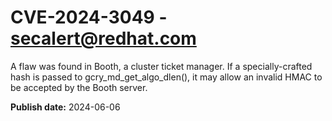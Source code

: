 # CVE-2024-3049 - secalert@redhat.com

A flaw was found in Booth, a cluster ticket manager. If a specially-crafted hash is passed to gcry_md_get_algo_dlen(), it may allow an invalid HMAC to be accepted by the Booth server.

**Publish date:** 2024-06-06
